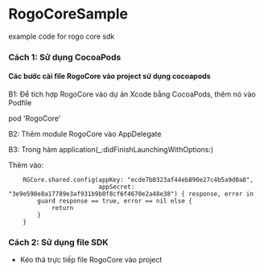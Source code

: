 # RogoCoreSample
example code for rogo core sdk

### Cách 1: Sử dụng CocoaPods

#### Các bước cài file RogoCore vào project sử dụng cocoapods

B1: Để tích hợp RogoCore vào dự án Xcode bằng CocoaPods, thêm nó vào Podfile

pod 'RogoCore'

B2: Thêm module RogoCore vào AppDelegate

B3: Trong hàm application(_:didFinishLaunchingWithOptions:)

Thêm vào:

        RGCore.shared.config(appKey: "ecde7b0323af44eb890e27c4b5a9d0a8",
                             appSecret: "3e9e598e8a17789e3af931b9b0f8cf6f4670e2a48e38") { response, error in
            guard response == true, error == nil else {
                return
            }
        }

### Cách 2: Sử dụng file SDK

- Kéo thả trực tiếp file RogoCore vào project
